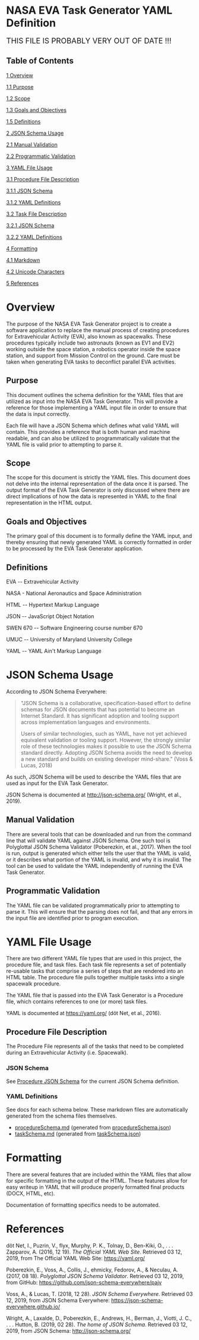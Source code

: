 NASA EVA Task Generator YAML Definition
=======================================

<span style="font-size: 20px;">THIS FILE IS PROBABLY VERY OUT OF DATE !!!</span>

Table of Contents
-----------------

[1 Overview](#overview)

[1.1 Purpose](#purpose)

[1.2 Scope](#scope)

[1.3 Goals and Objectives](#goals-and-objectives)

[1.5 Definitions](#definitions)

[2 JSON Schema Usage](#json-schema-usage)

[2.1 Manual Validation](#manual-validation)

[2.2 Programmatic Validation](#programmatic-validation)

[3 YAML File Usage](#yaml-file-usage)

[3.1 Procedure File Description](#procedure-file-description)

[3.1.1 JSON Schema](#json-schema)

[3.1.2 YAML Definitions](#yaml-definitions)

[3.2 Task File Description](#task-file-description)

[3.2.1 JSON Schema](#json-schema-1)

[3.2.2 YAML Definitions](#yaml-definitions-1)

[4 Formatting](#formatting)

[4.1 Markdown](#markdown)

[4.2 Unicode Characters](#unicode-characters)

[5 References](#references)

Overview
========

The purpose of the NASA EVA Task Generator project is to create a
software application to replace the manual process of creating
procedures for Extravehicular Activity (EVA), also known as spacewalks.
These procedures typically include two astronauts (known as EV1 and EV2)
working outside the space station, a robotics operator inside the space
station, and support from Mission Control on the ground. Care must be
taken when generating EVA tasks to deconflict parallel EVA activities.

Purpose
-------

This document outlines the schema definition for the YAML files that are
utilized as input into the NASA EVA Task Generator. This will provide a
reference for those implementing a YAML input file in order to ensure
that the data is input correctly.

Each file will have a JSON Schema which defines what valid YAML will
contain. This provides a reference that is both human and machine
readable, and can also be utilized to programmatically validate that the
YAML file is valid prior to attempting to parse it.

Scope
-----

The scope for this document is strictly the YAML files. This document
does not delve into the internal representation of the data once it is
parsed. The output format of the EVA Task Generator is only discussed
where there are direct implications of how the data is represented in
YAML to the final representation in the HTML output.

Goals and Objectives
--------------------

The primary goal of this document is to formally define the YAML input,
and thereby ensuring that newly generated YAML is correctly formatted in
order to be processed by the EVA Task Generator application.

Definitions
-----------

EVA -- Extravehicular Activity

NASA - National Aeronautics and Space Administration

HTML -- Hypertext Markup Language

JSON -- JavaScript Object Notation

SWEN 670 -- Software Engineering course number 670

UMUC -- University of Maryland University College

YAML -- YAML Ain\'t Markup Language

JSON Schema Usage
=================

According to JSON Schema Everywhere:

> "JSON Schema is a collaborative, specification-based effort to define
> schemas for JSON documents that has potential to become an Internet
> Standard. It has significant adoption and tooling support across
> implementation languages and environments.
>
> Users of similar technologies, such as YAML, have not yet achieved
> equivalent validation or tooling support. However, the strongly
> similar role of these technologies makes it possible to use the JSON
> Schema standard directly. Adopting JSON Schema avoids the need to
> develop a new standard and builds on existing developer mind-share."
> (Voss & Lucas, 2018)

As such, JSON Schema will be used to describe the YAML files that are
used as input for the EVA Task Generator.

JSON Schema is documented at <http://json-schema.org/> (Wright, et al.,
2019).

Manual Validation
-----------------

There are several tools that can be downloaded and run from the command
line that will validate YAML against JSON Schema. One such tool is
Polyglottal JSON Schema Validator (Poberezkin, et al., 2017). When the
tool is run, output is generated which either tells the user that the
YAML is valid, or it describes what portion of the YAML is invalid, and
why it is invalid. The tool can be used to validate the YAML
independently of running the EVA Task Generator.

Programmatic Validation
-----------------------

The YAML file can be validated programmatically prior to attempting to
parse it. This will ensure that the parsing does not fail, and that any
errors in the input file are identified prior to program execution.

YAML File Usage
===============

There are two different YAML file types that are used in this project,
the procedure file, and task files. Each task file represents a set of
potentially re-usable tasks that comprise a series of steps that are
rendered into an HTML table. The procedure file pulls together multiple
tasks into a single spacewalk procedure.

The YAML file that is passed into the EVA Task Generator is a Procedure
file, which contains references to one (or more) task files.

YAML is documented at <https://yaml.org/> (döt Net, et al., 2016).

Procedure File Description
--------------------------

The Procedure File represents all of the tasks that need to be completed
during an Extravehicular Activity (i.e. Spacewalk).

### JSON Schema

See [Procedure JSON Schema](../app/schema/procedureSchema.json) for the current JSON Schema definition.

### YAML Definitions

See docs for each schema below. These markdown files are automatically generated from the schema
files themselves.

- [procedureSchema.md](../app/schema/procedureSchema.md) (generated from [procedureSchema.json](../app/schema/procedureSchema.json))
- [taskSchema.md](../app/schema//taskSchema.md) (generated from [taskSchema.json](../app/schema/taskSchema.json))

Formatting
==========

There are several features that are included within the YAML files that
allow for specific formatting in the output of the HTML. These features
allow for easy writeup in YAML that will produce properly formatted final products (DOCX, HTML,
etc).

Documentation of formatting specifics needs to be automated.

References
==========

döt Net, I., Puzrin, V., flyx, Murphy, P. K., Tolnay, D., Ben-Kiki, O., . . . Zapparov, A. (2016, 12 19). *The Official YAML Web Site*. Retrieved 03 12, 2019, from The Official YAML Web Site: https://yaml.org/

Poberezkin, E., Voss, A., Collis, J., ehmicky, Fedorov, A., & Neculau, A. (2017, 08 18). *Polyglottal JSON Schema Validator*. Retrieved 03 12, 2019, from GitHub: https://github.com/json-schema-everywhere/pajv

Voss, A., & Lucas, T. (2018, 12 28). *JSON Schema Everywhere*. Retrieved 03 12, 2019, from JSON Schema Everywhere: https://json-schema-everywhere.github.io/

Wright, A., Laxalde, D., Poberezkin, E., Andrews, H., Berman, J., Viotti, J. C., . . . Hutton, B. (2019, 02 28). *The home of JSON Schema*. Retrieved 03 12, 2019, from JSON Schema: http://json-schema.org/
